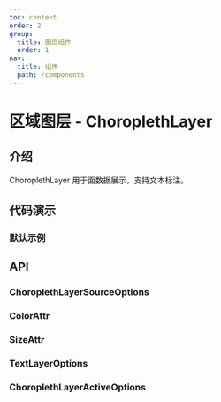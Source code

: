 ```yaml
---
toc: content
order: 2
group:
  title: 图层组件
  order: 1
nav:
  title: 组件
  path: /components
---
```


# 区域图层 - ChoroplethLayer

## 介绍

ChoroplethLayer 用于面数据展示，支持文本标注。

## 代码演示

### 默认示例

<code src="./demos/default.tsx"></code>

## API

<API hideTitle></API>

### ChoroplethLayerSourceOptions

### ColorAttr

### SizeAttr

### TextLayerOptions

### ChoroplethLayerActiveOptions
